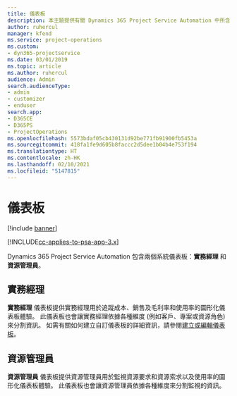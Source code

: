 ```yaml
---
title: 儀表板
description: 本主題提供有關 Dynamics 365 Project Service Automation 中所含報表儀表板的資訊。
author: ruhercul
manager: kfend
ms.service: project-operations
ms.custom:
- dyn365-projectservice
ms.date: 03/01/2019
ms.topic: article
ms.author: ruhercul
audience: Admin
search.audienceType:
- admin
- customizer
- enduser
search.app:
- D365CE
- D365PS
- ProjectOperations
ms.openlocfilehash: 5573bdaf05cb430131d92be771fb91900fb5453a
ms.sourcegitcommit: 418fa1fe9d605b8faccc2d5dee1b04b4e753f194
ms.translationtype: HT
ms.contentlocale: zh-HK
ms.lasthandoff: 02/10/2021
ms.locfileid: "5147815"
---
```

# <a name="dashboards"></a>儀表板

[!include [banner](../includes/psa-now-project-operations.md)]

[!INCLUDE[cc-applies-to-psa-app-3.x](../includes/cc-applies-to-psa-app-3x.md)]

Dynamics 365 Project Service Automation 包含兩個系統儀表板：**實務經理** 和 **資源管理員**。

## <a name="practice-manager"></a>實務經理 

**實務經理** 儀表板提供實務經理用於追蹤成本、銷售及毛利率和使用率的圖形化儀表板體驗。 此儀表板也會讓實務經理依據各種維度 (例如客戶、專案或資源角色) 來分割資訊。 如需有關如何建立自訂儀表板的詳細資訊，請參閱[建立或編輯儀表板](https://docs.microsoft.com/dynamics365/customerengagement/on-premises/customize/create-edit-dashboards)。

## <a name="resource-manager"></a>資源管理員 

**資源管理員** 儀表板提供資源管理員用於監視資源要求和資源索求以及使用率的圖形化儀表板體驗。 此儀表板也會讓資源管理員依據各種維度來分割監視的資訊。
